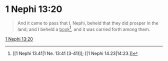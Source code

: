 # 1 Nephi 13:20

> And it came to pass that I, Nephi, beheld that they did prosper in the land; and I beheld a <u>book</u>[^a], and it was carried forth among them.

[1 Nephi 13:20](https://www.churchofjesuschrist.org/study/scriptures/bofm/1-ne/13?lang=eng&id=p20#p20)


[^a]: [[1 Nephi 13.41|1 Ne. 13:41 (3-41)]]; [[1 Nephi 14.23|14:23.]]
